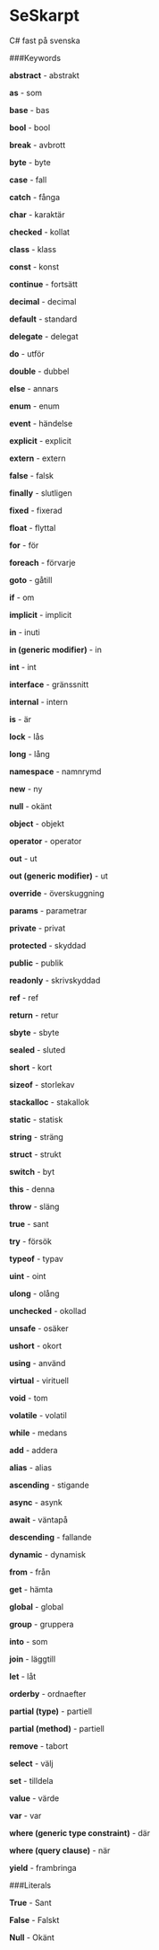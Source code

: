 # SeSkarpt

C# fast på svenska

###Keywords

**abstract** - abstrakt

**as** - som

**base** - bas

**bool** - bool

**break** - avbrott

**byte** - byte

**case** - fall

**catch** - fånga

**char** - karaktär

**checked** - kollat

**class** - klass

**const** - konst

**continue** - fortsätt

**decimal** - decimal

**default** - standard

**delegate** - delegat

**do** - utför

**double** - dubbel

**else** - annars

**enum** - enum

**event** - händelse

**explicit** - explicit

**extern** - extern

**false** - falsk

**finally** - slutligen

**fixed** - fixerad

**float** - flyttal

**for** - för

**foreach** - förvarje 

**goto** - gåtill

**if** - om

**implicit** - implicit 

**in** - inuti

**in (generic modifier)** - in 

**int** - int

**interface** - gränssnitt 

**internal** - intern

**is** - är

**lock** - lås

**long** - lång

**namespace** - namnrymd 

**new** - ny

**null** - okänt

**object** -  objekt

**operator** -  operator

**out** - ut

**out (generic modifier)** - ut 

**override** - överskuggning

**params** - parametrar

**private** - privat

**protected** -  skyddad

**public** - publik

**readonly** - skrivskyddad

**ref** - ref

**return** - retur

**sbyte** - sbyte

**sealed** - sluted

**short** - kort

**sizeof** - storlekav

**stackalloc** - stakallok

**static** - statisk

**string** - sträng

**struct** - strukt

**switch** - byt

**this** - denna

**throw** - släng

**true** - sant

**try** - försök

**typeof** - typav

**uint** - oint

**ulong** - olång

**unchecked** - okollad

**unsafe** - osäker

**ushort** - okort

**using** - använd

**virtual** - virituell

**void** -  tom

**volatile** - volatil

**while** - medans

**add** - addera

**alias** - alias

**ascending** - stigande

**async** - asynk

**await** - väntapå

**descending** - fallande

**dynamic** - dynamisk

**from** - från

**get** - hämta

**global** - global

**group** - gruppera

**into** - som

**join** - läggtill

**let** - låt

**orderby** - ordnaefter 

**partial (type)** - partiell

**partial (method)** - partiell 

**remove** - tabort

**select** - välj

**set** - tilldela

**value** - värde

**var** - var

**where (generic type constraint)** - där

**where (query clause)** - när

**yield** - frambringa

 
 

###Literals

**True** - Sant

**False** - Falskt

**Null** - Okänt


